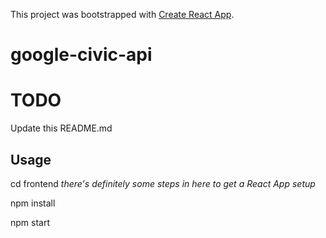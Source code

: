 This project was bootstrapped with [Create React App](https://github.com/facebook/create-react-app).

google-civic-api
=====


# TODO
Update this README.md

## Usage
cd frontend
*there's definitely some steps in here to get a React App setup*

npm install

npm start
